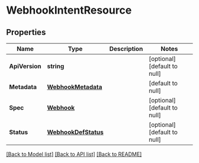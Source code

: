 # WebhookIntentResource

## Properties
Name | Type | Description | Notes
------------ | ------------- | ------------- | -------------
**ApiVersion** | **string** |  | [optional] [default to null]
**Metadata** | [**WebhookMetadata**](webhook_metadata.md) |  | [default to null]
**Spec** | [**Webhook**](webhook.md) |  | [optional] [default to null]
**Status** | [**WebhookDefStatus**](webhook_def_status.md) |  | [optional] [default to null]

[[Back to Model list]](../README.md#documentation-for-models) [[Back to API list]](../README.md#documentation-for-api-endpoints) [[Back to README]](../README.md)
